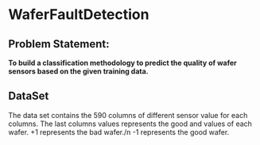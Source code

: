 # WaferFaultDetection

## Problem Statement:

**To build a classification methodology to predict the quality of wafer sensors based on the given training data.**

## DataSet

 The data set contains the 590 columns of different sensor value for each columns. The last columns values represents the good and values of each wafer.
 +1 represents the bad wafer./n
 -1 represents the good wafer.
